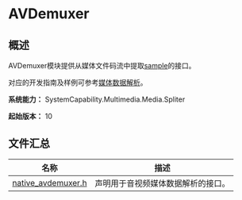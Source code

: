 # AVDemuxer

## 概述

AVDemuxer模块提供从媒体文件码流中提取[sample](../../media/avcodec/audio-video-demuxer.md)的接口。

对应的开发指南及样例可参考[媒体数据解析](../../media/avcodec/audio-video-demuxer.md)。

**系统能力：** SystemCapability.Multimedia.Media.Spliter

**起始版本：** 10

## 文件汇总

| 名称 | 描述 |
| -- | -- |
| [native_avdemuxer.h](capi-native-avdemuxer-h.md) | 声明用于音视频媒体数据解析的接口。 |
